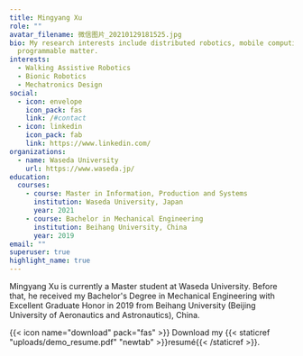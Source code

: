 ```yaml
---
title: Mingyang Xu
role: ""
avatar_filename: 微信图片_20210129181525.jpg
bio: My research interests include distributed robotics, mobile computing and
  programmable matter.
interests:
  - Walking Assistive Robotics
  - Bionic Robotics
  - Mechatronics Design
social:
  - icon: envelope
    icon_pack: fas
    link: /#contact
  - icon: linkedin
    icon_pack: fab
    link: https://www.linkedin.com/
organizations:
  - name: Waseda University
    url: https://www.waseda.jp/
education:
  courses:
    - course: Master in Information, Production and Systems
      institution: Waseda University, Japan
      year: 2021
    - course: Bachelor in Mechanical Engineering
      institution: Beihang University, China
      year: 2019
email: ""
superuser: true
highlight_name: true
---
```

Mingyang Xu is currently a Master student at Waseda University. Before that, he received my Bachelor's Degree in Mechanical Engineering with Excellent Graduate Honor in 2019 from Beihang University (Beijing University of Aeronautics and Astronautics), China.

{{< icon name="download" pack="fas" >}} Download my {{< staticref "uploads/demo_resume.pdf" "newtab" >}}resumé{{< /staticref >}}.